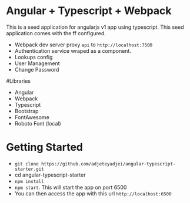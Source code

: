 # Angular + Typescript + Webpack 
This is a seed application for angularjs v1 app using typescript. This seed application comes with the ff configured.
+ Webpack dev server proxy `api` to `http://localhost:7500`
+ Authentication service wraped as a component.
+ Lookups config
+ User Management
+ Change Password

#Libraries
+ Angular
+ Webpack
+ Typescript
+ Bootstrap
+ FontAwesome
+ Roboto Font (local)

# Getting Started
+ `git clone https://github.com/adjeteyadjei/angular-typescript-starter.git`
+ cd angular-typescript-starter
+ `npm install`
+ `npm start`. This will start the app on port 6500
+ You can then access the app with this url `http://localhost:6500`